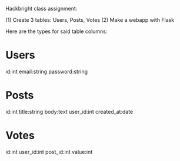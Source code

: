 Hackbright class assignment:

(1) Create 3 tables: Users, Posts, Votes
(2) Make a webapp with Flask

Here are the types for said table columns:

Users
=====
id:int
email:string
password:string

Posts
=====
id:int
title:string
body:text
user_id:int
created_at:date

Votes
=====
id:int
user_id:int
post_id:int
value:int